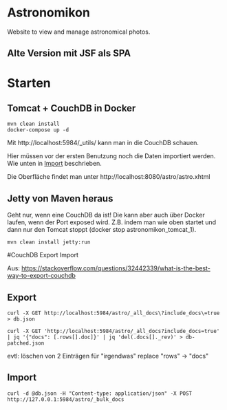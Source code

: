 # Astronomikon

Website to view and manage astronomical photos.

## Alte Version mit JSF als SPA

# Starten

## Tomcat + CouchDB in Docker

```
mvn clean install 
docker-compose up -d
```

Mit http://localhost:5984/_utils/ kann man in die CouchDB schauen.

Hier müssen vor der ersten Benutzung noch die Daten importiert werden. 
Wie unten in [Import](#Import) beschrieben.

Die Oberfläche findet man unter http://localhost:8080/astro/astro.xhtml

## Jetty von Maven heraus

Geht nur, wenn eine CouchDB da ist! Die kann aber auch über Docker laufen, wenn der Port
exposed wird. Z.B. indem man wie oben startet und dann nur den Tomcat stoppt 
(docker stop astronomikon_tomcat_1). 
```
mvn clean install jetty:run 
```

#CouchDB Export Import

Aus: https://stackoverflow.com/questions/32442339/what-is-the-best-way-to-export-couchdb

## Export
```
curl -X GET http://localhost:5984/astro/_all_docs\?include_docs\=true > db.json

curl -X GET 'http://localhost:5984/astro/_all_docs?include_docs=true' | jq '{"docs": [.rows[].doc]}' | jq 'del(.docs[]._rev)' > db-patched.json

```

evtl: löschen von 2 Einträgen für "irgendwas"
replace "rows" -> "docs"

## Import
```
curl -d @db.json -H "Content-type: application/json" -X POST http://127.0.0.1:5984/astro/_bulk_docs
```
